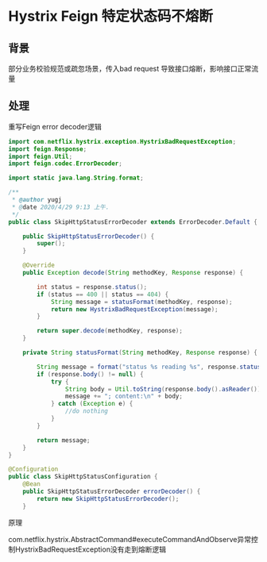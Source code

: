 # Hystrix Feign 特定状态码不熔断

## 背景

部分业务校验规范或疏忽场景，传入bad request 导致接口熔断，影响接口正常流量

## 处理

重写Feign error decoder逻辑

```java
import com.netflix.hystrix.exception.HystrixBadRequestException;
import feign.Response;
import feign.Util;
import feign.codec.ErrorDecoder;

import static java.lang.String.format;

/**
 * @author yugj
 * @date 2020/4/29 9:13 上午.
 */
public class SkipHttpStatusErrorDecoder extends ErrorDecoder.Default {

    public SkipHttpStatusErrorDecoder() {
        super();
    }

    @Override
    public Exception decode(String methodKey, Response response) {

        int status = response.status();
        if (status == 400 || status == 404) {
            String message = statusFormat(methodKey, response);
            return new HystrixBadRequestException(message);
        }

        return super.decode(methodKey, response);
    }

    private String statusFormat(String methodKey, Response response) {

        String message = format("status %s reading %s", response.status(), methodKey);
        if (response.body() != null) {
            try {
                String body = Util.toString(response.body().asReader());
                message += "; content:\n" + body;
            } catch (Exception e) {
                //do nothing
            }
        }

        return message;
    }
}
```



```java
@Configuration
public class SkipHttpStatusConfiguration {
    @Bean
    public SkipHttpStatusErrorDecoder errorDecoder() {
        return new SkipHttpStatusErrorDecoder();
    }

```



原理

com.netflix.hystrix.AbstractCommand#executeCommandAndObserve异常控制HystrixBadRequestException没有走到熔断逻辑
